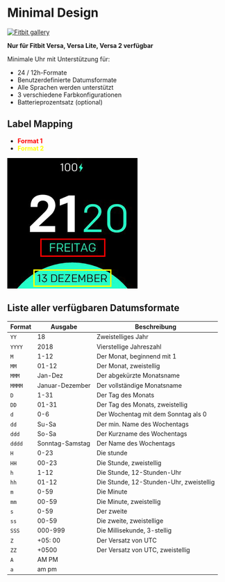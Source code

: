 # Minimal Design
[![Fitbit gallery](https://img.shields.io/badge/Fitbit%20gallery-%2300B0B9?style=flat-square&logo=fitbit&logoColor=white)](https://gallery.fitbit.com/details/0f2f12b5-482e-4882-a733-d6687a0f1413)

**Nur für Fitbit Versa, Versa Lite, Versa 2 verfügbar**

Minimale Uhr mit Unterstützung für:
- 24 / 12h-Formate
- Benutzerdefinierte Datumsformate
- Alle Sprachen werden unterstützt
- 3 verschiedene Farbkonfigurationen
- Batterieprozentsatz (optional)

## Label Mapping

- <span style = "color: red"> **Format 1** </span>
- <span style = "color: yellow"> **Format 2** </span>

![Label Mapping](labels.png)

## Liste aller verfügbaren Datumsformate
| Format | Ausgabe | Beschreibung |
| ------ | ---------------- | ------------------------------------- |
| `YY` | 18 | Zweistelliges Jahr |
| `YYYY` | 2018 | Vierstellige Jahreszahl |
| `M` | 1-12 | Der Monat, beginnend mit 1 |
| `MM` | 01-12 | Der Monat, zweistellig |
| `MMM` | Jan-Dez | Der abgekürzte Monatsname |
| `MMMM` | Januar-Dezember | Der vollständige Monatsname
| `D` | 1-31 | Der Tag des Monats
| `DD` | 01-31 | Der Tag des Monats, zweistellig |
| `d` | 0-6 | Der Wochentag mit dem Sonntag als 0 |
| `dd` | Su-Sa | Der min. Name des Wochentags |
| `ddd` | So-Sa | Der Kurzname des Wochentags |
| `dddd` | Sonntag-Samstag | Der Name des Wochentags |
| `H` | 0-23 | Die stunde |
| `HH` | 00-23 | Die Stunde, zweistellig |
| `h` | 1-12 | Die Stunde, 12-Stunden-Uhr |
| `hh` | 01-12 | Die Stunde, 12-Stunden-Uhr, zweistellig |
| `m` | 0-59 | Die Minute |
| `mm` | 00-59 | Die Minute, zweistellig |
| `s` | 0-59 | Der zweite |
| `ss` | 00-59 | Die zweite, zweistellige |
| `SSS` | 000-999 | Die Millisekunde, 3-stellig |
| `Z` | +05: 00 | Der Versatz von UTC |
| `ZZ` | +0500 | Der Versatz von UTC, zweistellig |
| `A` | AM PM | |
| `a` | am pm | |